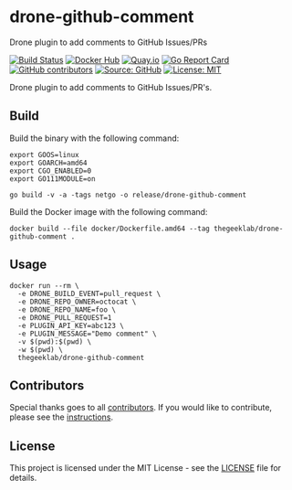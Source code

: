 # drone-github-comment

Drone plugin to add comments to GitHub Issues/PRs

[![Build Status](https://img.shields.io/drone/build/thegeeklab/drone-github-comment?logo=drone&server=https%3A%2F%2Fdrone.thegeeklab.de)](https://drone.thegeeklab.de/thegeeklab/drone-github-comment)
[![Docker Hub](https://img.shields.io/badge/dockerhub-latest-blue.svg?logo=docker&logoColor=white)](https://hub.docker.com/r/thegeeklab/drone-github-comment)
[![Quay.io](https://img.shields.io/badge/quay-latest-blue.svg?logo=docker&logoColor=white)](https://quay.io/repository/thegeeklab/drone-github-comment)
[![Go Report Card](https://goreportcard.com/badge/github.com/thegeeklab/drone-github-comment)](https://goreportcard.com/report/github.com/thegeeklab/drone-github-comment)
[![GitHub contributors](https://img.shields.io/github/contributors/thegeeklab/drone-github-comment)](https://github.com/thegeeklab/drone-github-comment/graphs/contributors)
[![Source: GitHub](https://img.shields.io/badge/source-github-blue.svg?logo=github&logoColor=white)](https://github.com/thegeeklab/drone-github-comment)
[![License: MIT](https://img.shields.io/github/license/thegeeklab/drone-github-comment)](https://github.com/thegeeklab/drone-github-comment/blob/main/LICENSE)

Drone plugin to add comments to GitHub Issues/PR's.

## Build

Build the binary with the following command:

```Shell
export GOOS=linux
export GOARCH=amd64
export CGO_ENABLED=0
export GO111MODULE=on

go build -v -a -tags netgo -o release/drone-github-comment
```

Build the Docker image with the following command:

```Shell
docker build --file docker/Dockerfile.amd64 --tag thegeeklab/drone-github-comment .
```

## Usage

```Shell
docker run --rm \
  -e DRONE_BUILD_EVENT=pull_request \
  -e DRONE_REPO_OWNER=octocat \
  -e DRONE_REPO_NAME=foo \
  -e DRONE_PULL_REQUEST=1
  -e PLUGIN_API_KEY=abc123 \
  -e PLUGIN_MESSAGE="Demo comment" \
  -v $(pwd):$(pwd) \
  -w $(pwd) \
  thegeeklab/drone-github-comment
```

## Contributors

Special thanks goes to all [contributors](https://github.com/thegeeklab/drone-github-comment/graphs/contributors). If you would like to contribute,
please see the [instructions](https://github.com/thegeeklab/drone-github-comment/blob/main/CONTRIBUTING.md).

## License

This project is licensed under the MIT License - see the [LICENSE](https://github.com/thegeeklab/drone-github-comment/blob/main/LICENSE) file for details.
